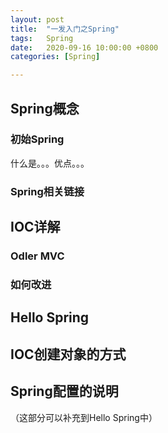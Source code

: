 ```yaml
---
layout: post
title:  "一发入门之Spring"
tags:   Spring
date:   2020-09-16 10:00:00 +0800
categories: [Spring]

---
```


## Spring概念

### 初始Spring

什么是。。。优点。。。

### Spring相关链接

## IOC详解

### Odler MVC

### 如何改进

## Hello Spring

## IOC创建对象的方式

## Spring配置的说明

（这部分可以补充到Hello Spring中）